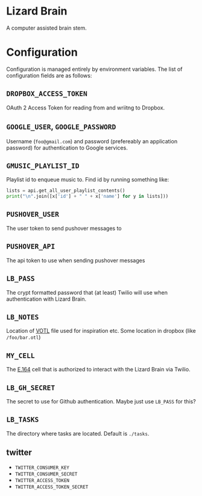 # Lizard Brain

A computer assisted brain stem.

# Configuration

Configuration is managed entirely by environment variables.  The list of
configuration fields are as follows:

## `DROPBOX_ACCESS_TOKEN`

OAuth 2 Access Token for reading from and wriitng to Dropbox.

## `GOOGLE_USER`, `GOOGLE_PASSWORD`

Username (`foo@gmail.com`) and password (prefereably an application password)
for authentication to Google services.

## `GMUSIC_PLAYLIST_ID`

Playlist id to enqueue music to.  Find id by running something like:

```python
lists = api.get_all_user_playlist_contents()
print("\n".join([x['id'] + " " + x['name'] for y in lists]))
```

## `PUSHOVER_USER`

The user token to send pushover messages to

## `PUSHOVER_API`

The api token to use when sending pushover messages

## `LB_PASS`

The crypt formatted password that (at least) Twilio will use when authentication
with Lizard Brain.

## `LB_NOTES`

Location of [VOTL](https://github.com/vimoutliner/vimoutliner) file used for
inspiration etc.  Some location in dropbox (like `/foo/bar.otl`)

## `MY_CELL`

The [E.164](https://http://en.wikipedia.org/wiki/E.164) cell that is authorized
to interact with the Lizard Brain via Twilio.

## `LB_GH_SECRET`

The secret to use for Github authentication.  Maybe just use `LB_PASS` for this?

## `LB_TASKS`

The directory where tasks are located.  Default is `./tasks`.

## twitter

 * `TWITTER_CONSUMER_KEY`
 * `TWITTER_CONSUMER_SECRET`
 * `TWITTER_ACCESS_TOKEN`
 * `TWITTER_ACCESS_TOKEN_SECRET`
